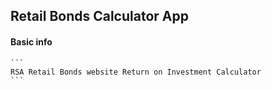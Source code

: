 ## Retail Bonds Calculator App

#### Basic info

    ```
    RSA Retail Bonds website Return on Investment Calculator
    ```
